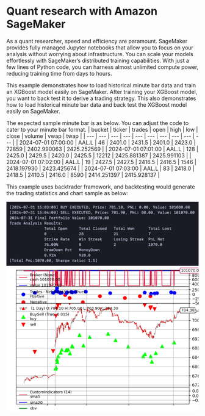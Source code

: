 # Quant research with Amazon SageMaker

As a quant researcher, speed and efficiency are paramount. SageMaker provides fully managed Jupyter notebooks that allow you to focus on your analysis without worrying about infrastructure. You can scale your models effortlessly with SageMaker’s distributed training capabilities. With just a few lines of Python code, you can harness almost unlimited compute power, reducing training time from days to hours.

This example demonstrates how to load historical minute bar data and train an XGBoost model easily on SageMaker. After training your XGBoost model, you want to back test it to derive a trading strategy. This also demonstrates how to load historical minute bar data and back test the XGBoost model easily on SageMaker. 

The expected sample minute bar is as below. You can adjust the code to cater to your minute bar format.
| bucket | ticker | trades | open | high | low | close | volume | vwap | twap |
| --- | --- | --- | --- | --- | --- | --- | --- | --- | --- |
| 2024-07-01 07:00:00 | AAL.L | 46 | 2401.0 | 2431.5 | 2401.0 | 2423.0 | 72859 | 2402.990063 | 2425.252569 |
| 2024-07-01 07:01:00 | AAL.L | 128 | 2425.0 | 2429.5 | 2420.0 | 2425.5 | 12212 | 2425.881387 | 2425.991103 |
| 2024-07-01 07:02:00 | AAL.L | 19 | 2427.5 | 2427.5 | 2416.5 | 2416.5 | 1546 | 2418.197930 | 2423.425674 |
| 2024-07-01 07:03:00 | AAL.L | 83 | 2418.0 | 2418.5 | 2410.5 | 2416.0 | 8590 | 2414.251397 | 2415.928137 |

This example uses backtrader framework, and backtesting would generate the trading statistics and chart sample as below:

![backtesting pnl](docs/bt-result.png)
![backtesting chart](docs/chart-HSBA.L-2024-09-10%2015_37_50.png)
